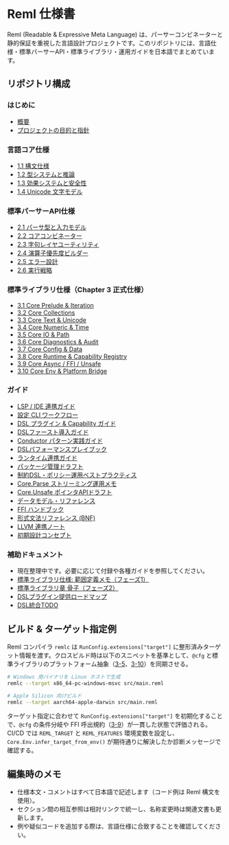 # Reml 仕様書

Reml (Readable & Expressive Meta Language) は、パーサーコンビネーターと静的保証を重視した言語設計プロジェクトです。このリポジトリには、言語仕様・標準パーサーAPI・標準ライブラリ・運用ガイドを日本語でまとめています。

## リポジトリ構成

### はじめに

- [概要](0-1-overview.md)
- [プロジェクトの目的と指針](0-2-project-purpose.md)

### 言語コア仕様

- [1.1 構文仕様](1-1-syntax.md)
- [1.2 型システムと推論](1-2-types-Inference.md)
- [1.3 効果システムと安全性](1-3-effects-safety.md)
- [1.4 Unicode 文字モデル](1-4-test-unicode-model.md)

### 標準パーサーAPI仕様

- [2.1 パーサ型と入力モデル](2-1-parser-type.md)
- [2.2 コアコンビネーター](2-2-core-combinator.md)
- [2.3 字句レイヤユーティリティ](2-3-lexer.md)
- [2.4 演算子優先度ビルダー](2-4-op-builder.md)
- [2.5 エラー設計](2-5-error.md)
- [2.6 実行戦略](2-6-execution-strategy.md)

### 標準ライブラリ仕様（Chapter 3 正式仕様）

- [3.1 Core Prelude & Iteration](3-1-core-prelude-iteration.md)
- [3.2 Core Collections](3-2-core-collections.md)
- [3.3 Core Text & Unicode](3-3-core-text-unicode.md)
- [3.4 Core Numeric & Time](3-4-core-numeric-time.md)
- [3.5 Core IO & Path](3-5-core-io-path.md)
- [3.6 Core Diagnostics & Audit](3-6-core-diagnostics-audit.md)
- [3.7 Core Config & Data](3-7-core-config-data.md)
- [3.8 Core Runtime & Capability Registry](3-8-core-runtime-capability.md)
- [3.9 Core Async / FFI / Unsafe](3-9-core-async-ffi-unsafe.md)
- [3.10 Core Env & Platform Bridge](3-10-core-env.md)

### ガイド

- [LSP / IDE 連携ガイド](guides/lsp-integration.md)
- [設定 CLI ワークフロー](guides/config-cli.md)
- [DSL プラグイン & Capability ガイド](guides/DSL-plugin.md)
- [DSLファースト導入ガイド](guides/dsl-first-guide.md)
- [Conductor パターン実践ガイド](guides/conductor-pattern.md)
- [DSLパフォーマンスプレイブック](guides/dsl-performance-playbook.md)
- [ランタイム連携ガイド](guides/runtime-bridges.md)
- [パッケージ管理ドラフト](guides/package-management.md)
- [制約DSL・ポリシー運用ベストプラクティス](guides/constraint-dsl-best-practices.md)
- [Core.Parse ストリーミング運用メモ](guides/core-parse-streaming.md)
- [Core.Unsafe ポインタAPIドラフト](guides/core-unsafe-ptr-api-draft.md)
- [データモデル・リファレンス](guides/data-model-reference.md)
- [FFI ハンドブック](guides/reml-ffi-handbook.md)
- [形式文法リファレンス (BNF)](guides/formal-grammar-bnf.md)
- [LLVM 連携ノート](guides/llvm-integration-notes.md)
- [初期設計コンセプト](guides/early-design-concepts.md)

### 補助ドキュメント

- 現在整理中です。必要に応じて付録や各種ガイドを参照してください。
- [標準ライブラリ仕様: 範囲定義メモ（フェーズ1）](notes/core-library-scope.md)
- [標準ライブラリ章 骨子（フェーズ2）](notes/core-library-outline.md)
- [DSLプラグイン提供ロードマップ](notes/dsl-plugin-roadmap.md)
- [DSL統合TODO](todo-dsl-integration.md)

## ビルド & ターゲット指定例

Reml コンパイラ `remlc` は `RunConfig.extensions["target"]` に整形済みターゲット情報を渡す。クロスビルド時は以下のスニペットを基準として、`@cfg` と標準ライブラリのプラットフォーム抽象（[3-5](3-5-core-io-path.md)、[3-10](3-10-core-env.md)）を同期させる。

```bash
# Windows 用バイナリを Linux ホストで生成
remlc --target x86_64-pc-windows-msvc src/main.reml

# Apple Silicon 向けビルド
remlc --target aarch64-apple-darwin src/main.reml
```

ターゲット指定に合わせて `RunConfig.extensions["target"]` を初期化することで、`@cfg` の条件分岐や FFI 呼出規約（[3-9](3-9-core-async-ffi-unsafe.md)）が一貫した状態で評価される。CI/CD では `REML_TARGET` と `REML_FEATURES` 環境変数を設定し、`Core.Env.infer_target_from_env()` が期待通りに解決したか診断メッセージで確認する。


## 編集時のメモ

- 仕様本文・コメントはすべて日本語で記述します（コード例は Reml 構文を使用）。
- セクション間の相互参照は相対リンクで統一し、名称変更時は関連文書も更新します。
- 例や疑似コードを追加する際は、言語仕様に合致することを確認してください。
